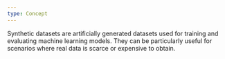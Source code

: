 ```yaml
---
type: Concept
---
```


Synthetic datasets are artificially generated datasets used for training and evaluating machine learning models. They can be particularly useful for scenarios where real data is scarce or expensive to obtain.